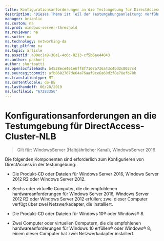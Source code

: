 ```yaml
---
title: Konfigurationsanforderungen an die Testumgebung für DirectAccess-Cluster-NLB
description: 'Dieses Thema ist Teil der Testumgebungsanleitung: Vorführen von DirectAccess in einem Cluster mit Windows NLB für Windows Server 2016'
manager: brianlic
ms.custom: na
ms.prod: windows-server-threshold
ms.reviewer: na
ms.suite: na
ms.technology: networking-da
ms.tgt_pltfrm: na
ms.topic: article
ms.assetid: a09ec1a9-38e1-4c6c-8213-cf5b6ae44043
ms.author: pashort
author: shortpatti
ms.openlocfilehash: b4528ece4e1e6ff8f7107a736a43c4bd3c8037c4
ms.sourcegitcommit: afb0602767de64a76aaf9ce6a60d2f0e78efb78b
ms.translationtype: MT
ms.contentlocale: de-DE
ms.lasthandoff: 06/20/2019
ms.locfileid: "67283356"
---
```

# <a name="directaccess-cluster-nlb-test-lab-configuration-requirements"></a>Konfigurationsanforderungen an die Testumgebung für DirectAccess-Cluster-NLB

>Gilt für: WindowsServer (Halbjährlicher Kanal), WindowsServer 2016

Die folgenden Komponenten sind erforderlich zum Konfigurieren von DirectAccess in der testumgebung:  
  
-   Die Produkt-CD oder Dateien für Windows Server 2016, Windows Server 2012 R2 oder Windows Server 2012.  
  
-   Sechs oder virtuelle Computer, die die empfohlenen hardwareanforderungen für Windows Server 2016, Windows Server 2012 R2 oder Windows Server 2012 erfüllen; zwei dieser Computer verfügt über zwei Netzwerkadapter, die installiert.  
  
-   Die Produkt-CD oder Dateien für Windows 10&reg; oder Windows&reg; 8.  
  
-   Zwei Computer oder virtuellen Computern, die die empfohlenen hardwareanforderungen für Windows 10 erfüllen&reg; oder Windows&reg; 8; einem dieser Computer hat zwei Netzwerkadapter installiert.